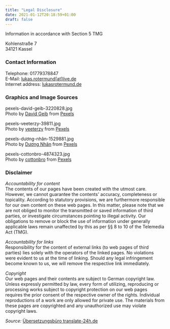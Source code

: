 ```yaml
---
title: "Legal Disclosure"
date: 2021-01-12T20:18:59+01:00
draft: false
---
```


Information in accordance with Section 5 TMG

Kohlenstraße 7\
34121 Kassel

### Contact Information
Telephone: 01779378847\
E-Mail: [lukas.rotermund[at]live.de](mailto:lukas.rotermund@live.de)\
Internet address: [lukasrotermund.de](https://lukasrotermund.de)

### Graphics and Image Sources

pexels-david-geib-3220828.jpg\
Photo by [David Geib](https://www.pexels.com/@david-geib-1265112) from [Pexels](https://www.pexels.com/photo/road-near-sea-3220828/)

pexels-veeterzy-39811.jpg\
Photo by [veeterzy](https://www.pexels.com/@veeterzy) from [Pexels](https://www.pexels.com/photo/road-between-pine-trees-39811/)

pexels-dương-nhân-1529881.jpg\
Photo by [Dương Nhân](https://www.pexels.com/@d-ng-nhan-324384) from [Pexels](https://www.pexels.com/photo/grayscale-photography-of-trees-1529881/)

pexels-cottonbro-4874323.jpg\
Photo by [cottonbro](https://www.pexels.com/@cottonbro) from [Pexels](https://www.pexels.com/photo/black-and-brown-metal-machine-4874323/)

### Disclaimer
*Accountability for content*\
The contents of our pages have been created with the utmost care. However, we cannot guarantee the contents'
accuracy, completeness or topicality. According to statutory provisions, we are furthermore responsible for 
our own content on these web pages. In this matter, please note that we are not obliged to monitor 
the transmitted or saved information of third parties, or investigate circumstances pointing to illegal activity. 
Our obligations to remove or block the use of information under generally applicable laws remain unaffected by this as per 
§§ 8 to 10 of the Telemedia Act (TMG).

*Accountability for links*\
Responsibility for the content of 
external links (to web pages of third parties) lies solely with the operators of the linked pages. No violations were 
evident to us at the time of linking. Should any legal infringement become known to us, we will remove the respective 
link immediately.

*Copyright*\
Our web pages and their contents are subject to German copyright law. Unless 
expressly permitted by law, every form of utilizing, reproducing or processing 
works subject to copyright protection on our web pages requires the prior consent of the respective owner of the rights. 
Individual reproductions of a work are only allowed for private use. 
The materials from these pages are copyrighted and any unauthorized use may violate copyright laws.

*Source:* [Übersetzungsbüro translate-24h.de](https://www.translate-24h.de)